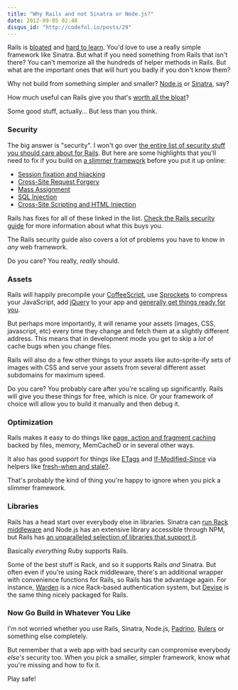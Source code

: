 ```yaml
---
title: "Why Rails and not Sinatra or Node.js?"
date: 2012-09-05 02:48
disqus_id: "http://codefol.io/posts/29"
---
```

Rails is <a href="http://www.engineyard.com/blog/2009/thats-not-a-memory-leak-its-bloat/">bloated</a> and <a href="http://gilesbowkett.blogspot.com/2012/02/rails-went-off-rails-why-im-rebuilding.html">hard to learn</a>. You'd love to use a really simple framework like Sinatra. But what if you need something from Rails that isn't there? You can't memorize all the hundreds of helper methods in Rails. But what are the important ones that will hurt you badly if you don't know them?

Why not build from something simpler and smaller? <a href="http://nodejs.org">Node.js</a> or <a href="http://sinatrarb.com">Sinatra</a>, say?

How much useful can Rails give you that's <a href="http://www.quora.com/Has-Ruby-on-Rails-became-bloated">worth all the bloat</a>?

Some good stuff, actually... But less than you think.

### Security

The big answer is "security". I won't go over <a href="http://guides.rubyonrails.org/security.html">the entire list of security stuff you should care about for Rails</a>. But here are some highlights that you'll need to fix if you build on <a href="http://rebuilding-rails.com">a slimmer framework</a> before you put it up online:

* <a href="http://guides.rubyonrails.org/security.html#session-fixation-countermeasures">Session fixation and hijacking</a>
* <a href="http://guides.rubyonrails.org/security.html#csrf-countermeasures">Cross-Site Request Forgery</a>
* <a href="http://guides.rubyonrails.org/security.html#countermeasures">Mass Assignment</a>
* <a href="http://guides.rubyonrails.org/security.html#sql-injection-countermeasures">SQL Injection</a>
* <a href="http://guides.rubyonrails.org/security.html#html-injection-countermeasures">Cross-Site Scripting and HTML Injection</a>

Rails has fixes for all of these linked in the list. <a href="http://guides.rubyonrails.org/security.html">Check the Rails security guide</a> for more information about what this buys you.

The Rails security guide also covers a lot of problems you have to know in *any* web framework.

Do you care? You really, *really* should.

### Assets

Rails will happily precompile your <a href="http://coffeescript.org">CoffeeScript</a>, use <a href="https://github.com/sstephenson/sprockets">Sprockets</a> to compress your JavaScript, add <a href="http://jquery.com">jQuery</a> to your app and <a href="http://guides.rubyonrails.org/asset_pipeline.html">generally get things ready for you</a>.

But perhaps more importantly, it will rename your assets (images, CSS, javascript, etc) every time they change and fetch them at a slightly different address. This means that in development mode you get to skip a *lot* of cache bugs when you change files.

Rails will also do a few other things to your assets like auto-sprite-ify sets of images with CSS and serve your assets from several different asset subdomains for maximum speed.

Do you care?  You probably care after you're scaling up significantly. Rails will give you these things for free, which is nice. Or your framework of choice will allow you to build it manually and then debug it.

### Optimization

Rails makes it easy to do things like <a href="http://guides.rubyonrails.org/caching_with_rails.html">page, action and fragment caching<a/> backed by files, memory, MemCacheD or in several other ways.

It also has good support for things like <a href="http://www.tbray.org/ongoing/When/200x/2008/08/14/Rails-ETags">ETags</a> and <a href="http://stackoverflow.com/questions/11145447/rails-3-http-header-if-modified-since-using-curl">If-Modified-Since</a> via helpers like <a href="http://stackoverflow.com/questions/3744090/rails-fresh-when-stale-usage">fresh-when and stale?</a>.

That's probably the kind of thing you're happy to ignore when you pick a slimmer framework.

### Libraries

Rails has a head start over everybody else in libraries. Sinatra can <a href="http://codefol.io/posts/What-is-Rack-A-Primer">run Rack middleware</a> and Node.js has an extensive library accessible through NPM, but Rails has <a href="http://ruby-toolbox.com">an unparalleled selection of libraries that support it</a>.

Basically *everything* Ruby supports Rails.

Some of the best stuff is Rack, and so it supports Rails *and* Sinatra. But often even if you're using Rack middleware, there's an additional wrapper with convenience functions for Rails, so Rails has the advantage again. For instance, <a href="https://github.com/hassox/warden">Warden</a> is a nice Rack-based authentication system, but <a href="https://github.com/plataformatec/devise">Devise</a> is the same thing nicely packaged for Rails.

### Now Go Build in Whatever You Like

I'm not worried whether you use Rails, Sinatra, Node.js, <a href="http://padrinorb.com">Padrino</a>, <a href="http://rebuilding-rails.com">Rulers</a> or something else completely.

But remember that a web app with bad security can compromise everybody *else's* security too. When you pick a smaller, simpler framework, know what you're missing and how to fix it.

Play safe!
